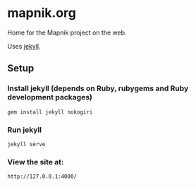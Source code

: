 # mapnik.org

Home for the Mapnik project on the web.

Uses [jekyll](https://github.com/mojombo/jekyll).

## Setup

### Install jekyll (depends on Ruby, rubygems and Ruby development packages)

    gem install jekyll nokogiri

### Run jekyll

    jekyll serve

### View the site at:

    http://127.0.0.1:4000/
